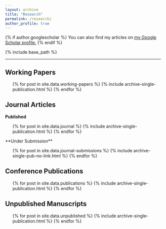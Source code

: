 ```yaml
---
layout: archive
title: "Research"
permalink: /research/
author_profile: true
---
```


{% if author.googlescholar %}
  You can also find my articles on <u><a href="{{author.googlescholar}}">my Google Scholar profile</a>.</u>
{% endif %}

{% include base_path %}

---

## Working Papers
<ul>
{% for post in site.data.working-papers %}
  {% include archive-single-publication.html %}
{% endfor %}
</ul>

## Journal Articles
**Published**
<ul>
{% for post in site.data.journal %}
  {% include archive-single-publication.html %}
{% endfor %}
</ul>
**Under Submission**
<ul>
{% for post in site.data.journal-submissions %}
  {% include archive-single-pub-no-link.html %}
{% endfor %}
</ul>



## Conference Publications
<ul>
{% for post in site.data.publications %}
  {% include archive-single-publication.html %}
{% endfor %}
</ul>

## Unpublished Manuscripts

<ul>
{% for post in site.data.unpublished %}
  {% include archive-single-publication.html %}
{% endfor %}
</ul>